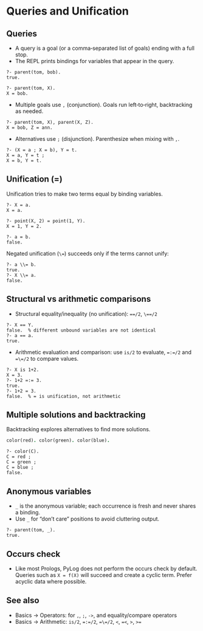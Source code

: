 # Queries and Unification

Queries
-------

- A query is a goal (or a comma‑separated list of goals) ending with a full stop.
- The REPL prints bindings for variables that appear in the query.

```text
?- parent(tom, bob).
true.

?- parent(tom, X).
X = bob.
```

- Multiple goals use `,` (conjunction). Goals run left‑to‑right, backtracking as needed.

```text
?- parent(tom, X), parent(X, Z).
X = bob, Z = ann.
```

- Alternatives use `;` (disjunction). Parenthesize when mixing with `,`.

```text
?- (X = a ; X = b), Y = t.
X = a, Y = t ;
X = b, Y = t.
```

Unification (=)
----------------

Unification tries to make two terms equal by binding variables.

```text
?- X = a.
X = a.

?- point(X, 2) = point(1, Y).
X = 1, Y = 2.

?- a = b.
false.
```

Negated unification (`\=`) succeeds only if the terms cannot unify:

```text
?- a \\= b.
true.
?- X \\= a.
false.
```

Structural vs arithmetic comparisons
------------------------------------

- Structural equality/inequality (no unification): `==/2`, `\==/2`

```text
?- X == Y.
false.  % different unbound variables are not identical
?- a == a.
true.
```

- Arithmetic evaluation and comparison: use `is/2` to evaluate, `=:=/2` and `=\=/2` to compare values.

```text
?- X is 1+2.
X = 3.
?- 1+2 =:= 3.
true.
?- 1+2 = 3.
false.  % = is unification, not arithmetic
```

Multiple solutions and backtracking
-----------------------------------

Backtracking explores alternatives to find more solutions.

```prolog
color(red). color(green). color(blue).
```

```text
?- color(C).
C = red ;
C = green ;
C = blue ;
false.
```

Anonymous variables
-------------------

- `_` is the anonymous variable; each occurrence is fresh and never shares a binding.
- Use `_` for “don’t care” positions to avoid cluttering output.

```text
?- parent(tom, _).
true.
```

Occurs check
------------

- Like most Prologs, PyLog does not perform the occurs check by default. Queries such as `X = f(X)` will succeed and create a cyclic term. Prefer acyclic data where possible.

See also
--------

- Basics → Operators: for `,`, `;`, `->`, and equality/compare operators
- Basics → Arithmetic: `is/2`, `=:=/2`, `=\=/2`, `<`, `=<`, `>`, `>=`

